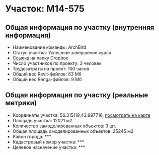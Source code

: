 # Участок: M14-575
## Общая информация по участку (внутренняя информация)
+ Наименование команды: ArchBird
+ Статус участка: Успешное завершение курса
+ [Ссылка](https://www.dropbox.com/sh/wvvgv1nw1iqred9/AADboQxrY_0HsQV7E7AQZFaca/M14_575?dl=0) на папку Dropbox
+ Число участников по проекту: 3 человек
+ Трудозатраты на проект: 100 часов
+ Общий вес Revit-файлов: 83 Мб
+ Общий вес Renga-файлов: 9 Мб
## Общая информация по участку (реальные метрики)
+ Координаты участка: 56.315119,43.997716, [посмотреть на карте](yandex.ru/maps/47/nizhny-novgorod/?ll=56.315119%2C43.997716&z=19)
+ Площадь участка: 12021 м2
+ Количество замоделированных объектов: 3 шт.
+ Общая площадь смоделированных объектов: 25245 м2
+ Район города: *** 
+ Кадастровый номер участка: *** 
+ Целевое назначение участка: *** 
